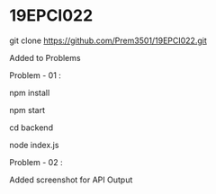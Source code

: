 # 19EPCI022


git clone https://github.com/Prem3501/19EPCI022.git


Added to Problems


Problem - 01 : 

  npm install

  
  npm start

  
  cd backend

  
  node index.js


  Problem - 02 :


  Added screenshot for API Output
